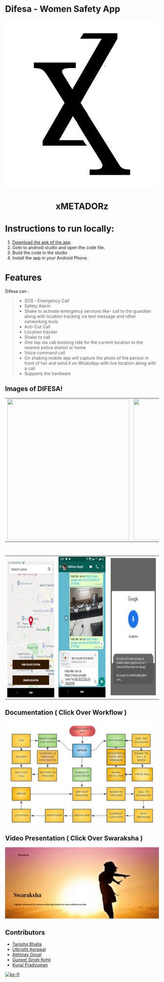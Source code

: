 # Difesa  - Women Safety App 

<p align="center">
 <img src="https://github.com/gutku10/Difesa/blob/master/Screenshots/favicon.png" height="550px;"width="500px;"alt=""/>
</p>

<p align="center">
<h1 align="center">xMETADORz</h1>
</p>



# Instructions to run locally:
1. [Download the apk of the app](https://github.com/gutku10/Difesa/tree/master/app)
2. Goto to android studio and open the code file. 
3. Build the code in the studio 
4. Install the app in your Android Phone.


# Features

Difesa can :
>
>* SOS - Emergency Call
>* Safety Alarm
>* Shake to activate emergency services like- call to the guardian along with location tracking via text message and other networking tools
>* Anti-Cut Call
>* Location tracker
>* Shake to call
>* One tap ola cab booking ride for the current location to the nearest police station or home
>* Voice command call
>* On shaking mobile app will capture the photo of the person in front of her and send it on WhatsApp with live location along with a call
>* Supports the hardware

## Images of DIFESA!


<table>
  <tr>
    <td align="center"><img src="https://drive.google.com/file/d/1ZbJgsUiImJyWQAivvWlYY47kqoteITeo/view?usp=sharing"  height="460px;"width="400px;"alt=""/></td>
    <td align="right"><img src="https://drive.google.com/file/d/12vJVEBycOYjospPNU0mrh7YI6IT5zFVP/view?usp=sharing" height="460px;" width="400px;"alt=""/><br /></td>
    <td align="center"><img src="https://drive.google.com/file/d/1Gfbjfw6FEJVc-2OhN4ZbpBmc4YX5baTu/view?usp=sharing" height="460px;" width="400px;"alt=""/></td>
   
    
  </tr>
  </table>
  <p align="center">
 <img src="https://github.com/gutku10/Difesa/blob/master/Screenshots/Device1.JPG" align="center" alt=""/>
</p>
   
  <table>
  <tr>
        <td align="center"><img src="https://github.com/gutku10/Difesa/blob/master/Screenshots/Nearest Police Station.jpg" height="460px;"width="400px;" alt=""/><br /></td>
        <td align="center"><img src="https://github.com/gutku10/Difesa/blob/master/Screenshots/On shake Sharing.jpg"height="460px;" width="400px;" alt=""/><br /></td>
        <td align="center"><img src="https://github.com/gutku10/Difesa/blob/master/Screenshots/Suraksha.PNG" height="460px;" width="400px;"alt=""/><br /></td>
  </tr>
</table>


## Documentation ( Click Over Workflow )

[![Watch the video](https://github.com/gutku10/Difesa/blob/master/Screenshots/Capture4.PNG)](https://drive.google.com/file/d/1iew9H-7sRK2E8xXSgWOq8waBtguzdZCt/view?usp=sharing)




## Video Presentation ( Click Over Swaraksha ) 
[![Watch the video](https://github.com/gutku10/Difesa/blob/master/Screenshots/Capture3.PNG)](https://drive.google.com/file/d/1Pw4kqrUASmxf2HKSkL7gv3TsYIEwB1Ex/view?usp=sharing)



## Contributors
* [Tanishq Bhalla](https://github.com/Tanishq457)  
* [Utkrisht Agrawal](https://github.com/gutku10)  
* [Abhinav Goyal](https://github.com/zabhitak)  
* [Guneet Singh Kohli](https://github.com/guneetsk99)  
* [Kunal Pradyuman](https://github.com/lostaquila)  



[![ko-fi](https://www.ko-fi.com/img/githubbutton_sm.svg)](https://ko-fi.com/M4M31VMKD)
